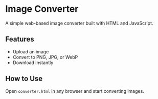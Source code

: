 # Image Converter  
A simple web-based image converter built with HTML and JavaScript.  

## Features
- Upload an image  
- Convert to PNG, JPG, or WebP  
- Download instantly  

## How to Use
Open `converter.html` in any browser and start converting images.
